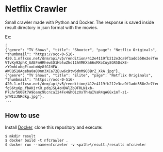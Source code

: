 # Netflix Crawler

Small crawler made with Python and Docker. The response is saved inside result directory in json format with the movies.

Ex: 
```
[
{"genre": "TV Shows", "title": "Shooter", "page": "Netflix Originals", "thumbnail": "https://occ-0-516-420.1.nflxso.net/dnm/api/v5/rendition/412e4119fb212e3ca9f1add558e2e7fed42f8fb4/AAAABeJudc4EH-VTvKy92phX_GAEFmHRhewSD1HblwZhc11hVMKXa66oMXoCuy8GR5DsXE-zY9mhLobgEixoLmWy8fG1HFW-AWCQ518Ageba0aO0nn3XCa72Euw6cDtw6dnM9O3BrZ_XkA.jpg"},
{"genre": "TV Shows", "title": "Elite", "page": "Netflix Originals", "thumbnail": "https://occ-0-516-420.1.nflxso.net/dnm/api/v5/rendition/412e4119fb212e3ca9f1add558e2e7fed42f8fb4/AAAABZqhOQxN6vDzJV66iPMlnNTnYyVJ-fgS6ty6p_fbAKjrKR_pdqJSL4oH9AlZbOFRLN1xb-P7Lhr5U08t7A9oamc9UcncaI24Fx4GhOizXxThHuIVaR4qAGGx1mT-z1-ynWIzJNRdkg.jpg"},
...
```


## How to use

Install [Docker](https://www.docker.com/get-started), clone this repository and execute:

```
$ mkdir result
$ docker build -t nfcrawler .
$ docker run --name=nfcrawler -v <path>\result:/results nfcrawler
```
